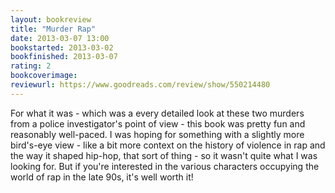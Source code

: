 ```yaml
---
layout: bookreview
title: "Murder Rap"
date: 2013-03-07 13:00
bookstarted: 2013-03-02
bookfinished: 2013-03-07
rating: 2
bookcoverimage: 
reviewurl: https://www.goodreads.com/review/show/550214480
---
```


For what it was - which was a every detailed look at these two murders from a police investigator's point of view - this book was pretty fun and reasonably well-paced. I was hoping for something with a slightly more bird's-eye view - like a bit more context on the history of violence in rap and the way it shaped hip-hop, that sort of thing - so it wasn't quite what I was looking for. But if you're interested in the various characters occupying the world of rap in the late 90s, it's well worth it!